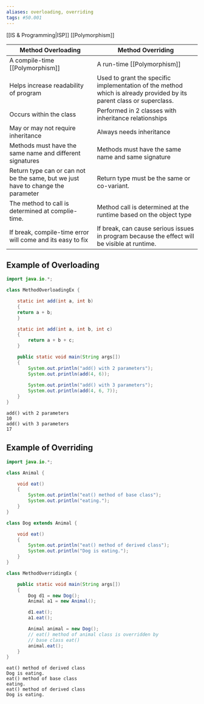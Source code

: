 ```yaml
---
aliases: overloading, overriding
tags: #50.001
---
```

[[IS & Programming|ISP]]
[[Polymorphism]]

| Method Overloading                                                               | Method Overriding                                                                                                    |
| -------------------------------------------------------------------------------- | -------------------------------------------------------------------------------------------------------------------- |
| A compile-time [[Polymorphism]]                                                  | A run-time [[Polymorphism]]                                                                                          |
| Helps increase readability of program                                            | Used to grant the specific implementation of the method which is already provided by its parent class or superclass. |
| Occurs within the class                                                          | Performed in 2 classes with inheritance relationships                                                                |
| May or may not require inheritance                                               | Always needs inheritance                                                                                             |
| Methods must have the same name and different signatures                         | Methods must have the same name and same signature                                                                   |
| Return type can or can not be the same, but we just have to change the parameter | Return type must be the same or co-variant.                                                                          |
| The method to call is determined at complie-time.                                | Method call is determined at the runtime based on the object type                                                    |
| If break, compile-time error will come and its easy to fix                       | If break, can cause serious issues in program because the effect will be visible at runtime.                                                                                                                     |

## Example of Overloading
```java
import java.io.*;

class MethodOverloadingEx {

	static int add(int a, int b)
	{
	return a + b;
	}

	static int add(int a, int b, int c)
	{
		return a + b + c;
	}

	public static void main(String args[])
	{
		System.out.println("add() with 2 parameters");
		System.out.println(add(4, 6));
	
		System.out.println("add() with 3 parameters");
		System.out.println(add(4, 6, 7));
	}
}
```
```
add() with 2 parameters
10
add() with 3 parameters
17
```

## Example of Overriding
```java
import java.io.*;

class Animal {

	void eat()
	{
		System.out.println("eat() method of base class");
		System.out.println("eating.");
	}
}

class Dog extends Animal {

	void eat()
	{
		System.out.println("eat() method of derived class");
		System.out.println("Dog is eating.");
	}
}

class MethodOverridingEx {

	public static void main(String args[])
	{
		Dog d1 = new Dog();
		Animal a1 = new Animal();

		d1.eat();
		a1.eat();

		Animal animal = new Dog();
		// eat() method of animal class is overridden by
		// base class eat()
		animal.eat();
	}
}
```
```
eat() method of derived class
Dog is eating.
eat() method of base class
eating.
eat() method of derived class
Dog is eating.
```